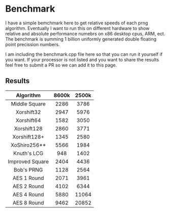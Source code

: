 # Benchmark

I have a simple bemchmark here to get relative speeds of each prng algorithm. Eventually I want to run this on different hardware to show relative and absolute performance numebrs on x86 desktop cpus, ARM, ect. The benchmark is summing 1 billion uniformly generated double floating point precission numbers.

I am including the benchmark.cpp file here so that you can run it yourself if you want. If your processor is not listed and you want to share the results feel free to submit a PR so we can add it to this page.

## Results

|    Algorithm    |     8600k    |     2500k    |
|:---------------:|:------------:|:------------:|
|  Middle Square  |     2286     |     3786     |
|    Xorshift32   |     2947     |     5976     |
|    Xorshift64   |     1582     |     3050     |
|   Xorshift128   |     2860     |     3771     |
|   Xorshift128+  |     1345     |     2580     |
|   XoShiro256**  |     5566     |     1984     |
|   Knuth's LCG   |      948     |     1402     |
| Improved Square |     2404     |     4436     |
|    Bob's PRNG   |     1128     |     2564     |
|   AES 1 Round   |     2071     |     3961     |
|   AES 2 Round   |     4102     |     6344     |
|   AES 4 Round   |     5880     |    11064     |
|   AES 8 Round   |     9462     |    20852     |
